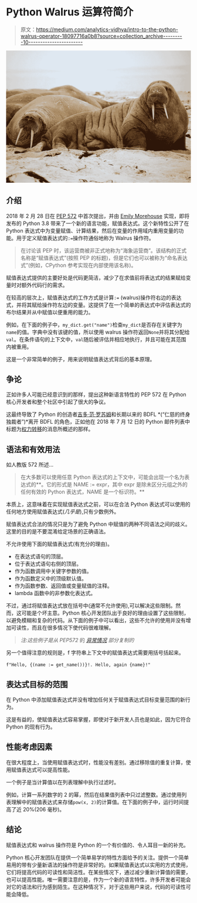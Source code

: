# Python Walrus 运算符简介

> 原文：<https://medium.com/analytics-vidhya/intro-to-the-python-walrus-operator-18097716a0b8?source=collection_archive---------10----------------------->

![](img/261d5e748fc47c20362ae5961001f05b.png)

## 介绍

2018 年 2 月 28 日在 [PEP 572](https://www.python.org/dev/peps/pep-0572/) 中首次提出，并由 [Emily Morehouse](https://twitter.com/emilyemorehouse) 实现，即将发布的 Python 3.8 带来了一个新的语言功能，赋值表达式。这个新特性公开了在 Python 表达式中为变量赋值、计算结果，然后在变量的作用域内重用变量的功能。用于定义赋值表达式的`:=`操作符通俗地称为 Walrus 操作符。

> 在讨论该 PEP 时，该运营商被非正式地称为“海象运营商”。该结构的正式名称是“赋值表达式”(按照 PEP 的标题)，但是它们也可以被称为“命名表达式”(例如，CPython 参考实现在内部使用该名称)。

赋值表达式提供的主要好处是代码更简洁，减少了在求值前将表达式的结果赋给变量时对额外代码行的需求。

在较高的层次上，赋值表达式的工作方式是计算`:=` (walrus)操作符右边的表达式，并将其赋给操作符左边的变量。这提供了在一个简单的表达式中评估表达式的布尔结果并从中赋值以便重用的能力。

例如，在下面的例子中，`my_dict.get("name")`检查`my_dict`是否存在关键字为`name`的值。字典中没有该键的值，所以使用 walrus 操作符返回`None`并将其分配给`val`。在条件语句的上下文中，`val`随后被评估并相应地执行，并且可能在其范围内被重用。

这是一个非常简单的例子，用来说明赋值表达式背后的基本原理。

## 争论

正如许多人可能已经意识到的那样，提出这种新语言特性的 PEP 572 在 Python 核心开发者和整个社区中引起了很大的争议。

这最终导致了 Python 的创造者[吉多·范·罗苏姆](https://en.wikipedia.org/wiki/Guido_van_Rossum)和长期以来的 BDFL *(“仁慈的终身独裁者”)*离开 BDFL 的角色，正如他在 2018 年 7 月 12 日的 Python 邮件列表中标题为[权力转移](https://www.mail-archive.com/python-committers@python.org/msg05628.html)的消息所概述的那样。

## 语法和有效用法

如人教版 572 所述…

> 在大多数可以使用任意 Python 表达式的上下文中，可能会出现一个名为表达式的**。它的形式是 NAME := expr，其中 expr 是除未区分元组之外的任何有效的 Python 表达式，NAME 是一个标识符。**

本质上，这意味着在实现赋值表达式之前，可以在合法 Python 表达式可以使用的任何地方使用赋值表达式(*几乎是*),只有少数例外。

赋值表达式合法的情况只是为了避免 Python 中赋值的两种不同语法之间的歧义。这里的目的是不要混淆给定场景的正确语法。

不允许使用下面的赋值表达式(有充分的理由)。

*   在表达式语句的顶层。
*   位于表达式语句右侧的顶层。
*   作为函数调用中关键字参数的值。
*   作为函数定义中的顶级默认值。
*   作为函数参数、返回值或变量赋值的注释。
*   lambda 函数中的非参数化表达式。

不过，通过将赋值表达式放在括号中(通常不允许使用),可以解决这些限制。然而，这可能是个坏主意。Python 核心开发团队出于良好的理由设置了这些限制，以避免模糊和复杂的代码。从下面的例子中可以看出，这些不允许的使用并没有增加可读性，而且在很多情况下使代码很难理解。

> *注:这些例子是从 PEP572* 的 [*异常情况*](https://www.python.org/dev/peps/pep-0572/#exceptional-cases) *部分复制的*

另一个值得注意的规则是，f 字符串上下文中的赋值表达式需要用括号括起来。

`f"Hello, {(name := get_name())}!. Hello, again {name}!"`

## 表达式目标的范围

在 Python 中添加赋值表达式并没有增加任何关于赋值表达式目标变量范围的新行为。

这是有益的，使赋值表达式容易掌握，即使对于新开发人员也是如此，因为它符合 Python 的现有行为。

## 性能考虑因素

在很大程度上，当使用赋值表达式时，性能没有差别。通过移除值的重复计算，使用赋值表达式可以提高性能。

一个例子是当计算值以在列表理解中执行过滤时。

例如，计算一系列数字的 2 的幂，然后在结果值列表中只过滤整数。通过使用列表理解中的赋值表达式来存储`pow(x, 2)`的计算值。在下面的例子中，运行时间提高了近 20%(206 毫秒)。

## 结论

赋值表达式和 walrus 操作符是 Python 的一个有价值的、令人耳目一新的补充。

Python 核心开发团队在提供一个简单易学的特性方面给予的关注。提供一个简单易用的带有少量新语法的操作符是非常好的。如果赋值表达式以实用的方式使用，它们将提高代码的可读性和简洁性。在某些情况下，通过减少重新计算值的需要，也可以提高性能。唯一需要注意的是，作为一个新的语言特性，许多开发者可能会对它的语法和行为感到陌生。在这种情况下，对于这些用户来说，代码的可读性可能会降低。